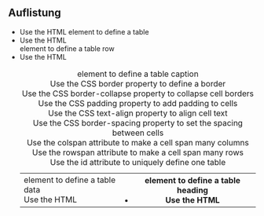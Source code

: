 

## Auflistung
- Use the HTML <table> element to define a table
- Use the HTML <tr> element to define a table row
- Use the HTML <td> element to define a table data
- Use the HTML <th> element to define a table heading
- Use the HTML <caption> element to define a table caption
- Use the CSS border property to define a border
- Use the CSS border-collapse property to collapse cell borders
- Use the CSS padding property to add padding to cells
- Use the CSS text-align property to align cell text
- Use the CSS border-spacing property to set the spacing between cells
- Use the colspan attribute to make a cell span many columns
- Use the rowspan attribute to make a cell span many rows
- Use the id attribute to uniquely define one table
